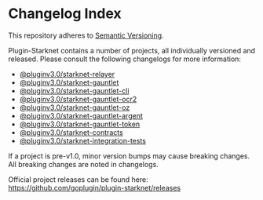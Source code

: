 # Changelog Index

This repository adheres to [Semantic Versioning](http://semver.org/).

Plugin-Starknet contains a number of projects, all individually versioned and released. Please consult the following changelogs for more information:

- [@pluginv3.0/starknet-relayer](/relayer/)
- [@pluginv3.0/starknet-gauntlet](/packages-ts/starknet-gauntlet/)
- [@pluginv3.0/starknet-gauntlet-cli](/packages-ts/starknet-gauntlet-cli/)
- [@pluginv3.0/starknet-gauntlet-ocr2](/packages-ts/starknet-gauntlet-ocr2/)
- [@pluginv3.0/starknet-gauntlet-oz](/packages-ts/starknet-gauntlet-oz/)
- [@pluginv3.0/starknet-gauntlet-argent](/packages-ts/starknet-gauntlet-argent/)
- [@pluginv3.0/starknet-gauntlet-token](/packages-ts/starknet-gauntlet-token/)
- [@pluginv3.0/starknet-contracts](/contracts/)
- [@pluginv3.0/starknet-integration-tests](/integration-tests/)

If a project is pre-v1.0, minor version bumps may cause breaking changes. All breaking changes are noted in changelogs.

Official project releases can be found here: https://github.com/goplugin/plugin-starknet/releases
